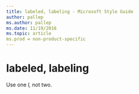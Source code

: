```yaml
---
title: labeled, labeling - Microsoft Style Guide
author: pallep
ms.author: pallep
ms.date: 11/19/2016
ms.topic: article
ms.prod = non-product-specific
---
```


# labeled, labeling

Use one *l,* not two.
